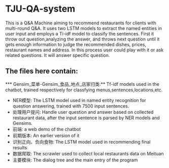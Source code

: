 # TJU-QA-system  
This is a Q&A Machine aiming to recommend restaurants for clients with multi-round Q&A. It uses two LSTM models to extract the named entities in user input and employs a Ti-idf model to classify the sentences. First it throw out question,analyzing the answer, and throws next question until it gets enough information to judge the recommended dishes, prices, restaurant names and address. In this process user could play with it or ask related questions. It will answer specific question.  
## The files here contain:  
*** Gensim_菜单-Gensim_食品_地点_店家归类:** Tf-idf models used in the chatbot, trained respectively for classfying menus,sentences,locations,etc.  
+ NER模型: The LSTM model used in named entity recognition for question answering, trained with 7500 input sentences.
+ 处理用户提问: Handle user question and answer based on collected restaurant data, after the input sentence is parsed by NER models and Gensims.  
+ 前端: a web demo of the chatbot  
+ 前期版本: An earlier version of it  
+ 识别正向、负向食物: The LSTM model used in recommending final results  
+ 数据爬取: The scrawler used to collect local restaurants data on Meituan  
+ 主要模块: The dialog tree and the main entry of the program

